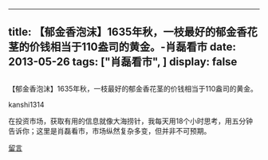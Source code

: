 
---
title:  【郁金香泡沫】1635年秋，一枝最好的郁金香花茎的价钱相当于110盎司的黄金。-肖磊看市
date: 2013-05-26
tags: ["肖磊看市", ]
display: false
---


## 



【郁金香泡沫】1635年秋，一枝最好的郁金香花茎的价钱相当于110盎司的黄金。




kanshi1314




在投资市场，获取有用的信息就像大海捞针，我每天用18个小时思考，用五分钟告诉你；这里是肖磊看市，市场纵然复杂多变，但并非不可预期。










[留言](javascript:;)



